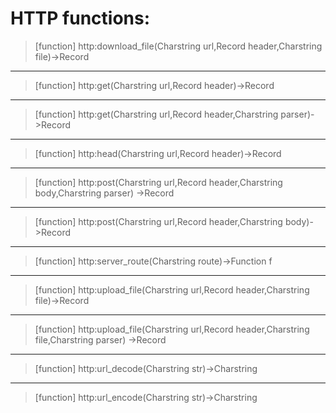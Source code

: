 # HTTP functions:

> [function]
> http:download_file(Charstring url,Record header,Charstring file)->Record



___

> [function]
> http:get(Charstring url,Record header)->Record



___

> [function]
> http:get(Charstring url,Record header,Charstring parser)->Record



___

> [function]
> http:head(Charstring url,Record header)->Record



___

> [function]
> http:post(Charstring url,Record header,Charstring body,Charstring parser)
         ->Record



___

> [function]
> http:post(Charstring url,Record header,Charstring body)->Record



___

> [function]
> http:server_route(Charstring route)->Function f



___

> [function]
> http:upload_file(Charstring url,Record header,Charstring file)->Record



___

> [function]
> http:upload_file(Charstring url,Record header,Charstring file,Charstring parser)
                ->Record



___

> [function]
> http:url_decode(Charstring str)->Charstring



___

> [function]
> http:url_encode(Charstring str)->Charstring


